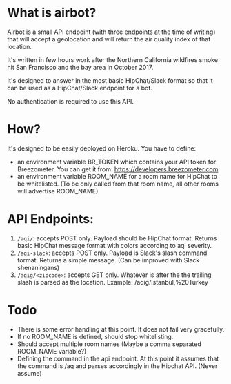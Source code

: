 # What is airbot?
Airbot is a small API endpoint (with three endpoints at the time of writing) that will accept a geolocation and will return the air quality index of that location.

It's written in few hours work after the Northern California wildfires smoke hit San Francisco and the bay area in October 2017. 

It's designed to answer in the most basic HipChat/Slack format so that it can be used as a HipChat/Slack endpoint for a bot.

No authentication is required to use this API.

# How?

It's designed to be easily deployed on Heroku. You have to define:
- an environment variable BR_TOKEN which contains your API token for Breezometer. You can get it from: https://developers.breezometer.com
- an environment variable ROOM_NAME for a room name for HipChat to be whitelisted. (To be only called from that room name, all other rooms will advertise ROOM_NAME)

# API Endpoints:
1. `/aqi/`: accepts POST only. Payload should be HipChat format. Returns basic HipChat message format with colors according to aqi severity.
2. `/aqi-slack`: accepts POST only. Payload is Slack's slash command format. Returns a simple message. (Can be improved with Slack shenaningans)
3. `/aqig/<zipcode>`: accepts GET only. Whatever is after the the trailing slash is parsed as the location. Example: /aqig/Istanbul,%20Turkey

# Todo

- There is some error handling at this point. It does not fail very gracefully. 
- If no ROOM_NAME is defined, should stop whitelisting.
- Should accept multiple room names (Maybe a comma separated ROOM_NAME variable?)
- Defining the command in the api endpoint. At this point it assumes that the command is /aq and parses accordingly in the Hipchat API. (Never assume)